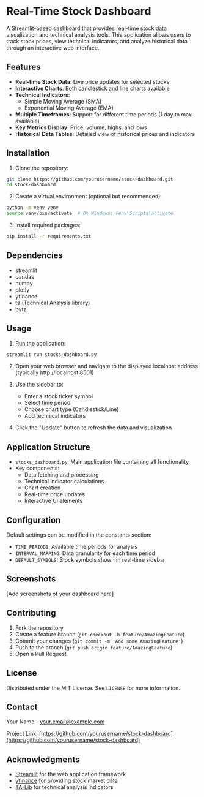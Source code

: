 # Real-Time Stock Dashboard

A Streamlit-based dashboard that provides real-time stock data visualization and technical analysis tools. This application allows users to track stock prices, view technical indicators, and analyze historical data through an interactive web interface.

## Features

- **Real-time Stock Data**: Live price updates for selected stocks
- **Interactive Charts**: Both candlestick and line charts available
- **Technical Indicators**: 
  - Simple Moving Average (SMA)
  - Exponential Moving Average (EMA)
- **Multiple Timeframes**: Support for different time periods (1 day to max available)
- **Key Metrics Display**: Price, volume, highs, and lows
- **Historical Data Tables**: Detailed view of historical prices and indicators

## Installation

1. Clone the repository:
```bash
git clone https://github.com/yourusername/stock-dashboard.git
cd stock-dashboard
```

2. Create a virtual environment (optional but recommended):
```bash
python -m venv venv
source venv/bin/activate  # On Windows: venv\Scripts\activate
```

3. Install required packages:
```bash
pip install -r requirements.txt
```

## Dependencies

- streamlit
- pandas
- numpy
- plotly
- yfinance
- ta (Technical Analysis library)
- pytz

## Usage

1. Run the application:
```bash
streamlit run stocks_dashboard.py
```

2. Open your web browser and navigate to the displayed localhost address (typically http://localhost:8501)

3. Use the sidebar to:
   - Enter a stock ticker symbol
   - Select time period
   - Choose chart type (Candlestick/Line)
   - Add technical indicators

4. Click the "Update" button to refresh the data and visualization

## Application Structure

- `stocks_dashboard.py`: Main application file containing all functionality
- Key components:
  - Data fetching and processing
  - Technical indicator calculations
  - Chart creation
  - Real-time price updates
  - Interactive UI elements

## Configuration

Default settings can be modified in the constants section:
- `TIME_PERIODS`: Available time periods for analysis
- `INTERVAL_MAPPING`: Data granularity for each time period
- `DEFAULT_SYMBOLS`: Stock symbols shown in real-time sidebar

## Screenshots

[Add screenshots of your dashboard here]

## Contributing

1. Fork the repository
2. Create a feature branch (`git checkout -b feature/AmazingFeature`)
3. Commit your changes (`git commit -m 'Add some AmazingFeature'`)
4. Push to the branch (`git push origin feature/AmazingFeature`)
5. Open a Pull Request

## License

Distributed under the MIT License. See `LICENSE` for more information.

## Contact

Your Name - [your.email@example.com](mailto:your.email@example.com)

Project Link: [https://github.com/yourusername/stock-dashboard](https://github.com/yourusername/stock-dashboard)

## Acknowledgments

- [Streamlit](https://streamlit.io/) for the web application framework
- [yfinance](https://github.com/ranaroussi/yfinance) for providing stock market data
- [TA-Lib](https://ta-lib.org/) for technical analysis indicators